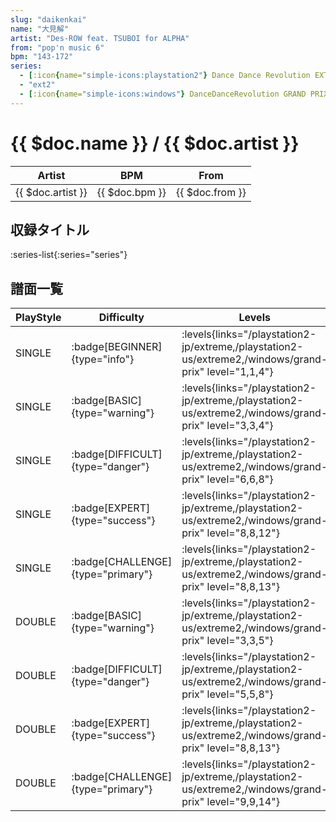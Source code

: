 ```yaml
---
slug: "daikenkai"
name: "大見解"
artist: "Des-ROW feat. TSUBOI for ALPHA"
from: "pop'n music 6"
bpm: "143-172"
series:
  - [:icon{name="simple-icons:playstation2"} Dance Dance Revolution EXTREME :icon{name="flag:jp-4x3"}](/playstation2-jp/extreme)
  - "ext2"
  - [:icon{name="simple-icons:windows"} DanceDanceRevolution GRAND PRIX](/windows/grand-prix)
---
```


# {{ $doc.name }} / {{ $doc.artist }}

|Artist|BPM|From|
|------|---|----|
|{{ $doc.artist }}|{{ $doc.bpm }}|{{ $doc.from }}|

## 収録タイトル

:series-list{:series="series"}

## 譜面一覧

|PlayStyle|Difficulty|Levels|Notes|Movie|
|---------|----------|------|-----|-----|
|SINGLE| :badge[BEGINNER]{type="info"}| :levels{links="/playstation2-jp/extreme,/playstation2-us/extreme2,/windows/grand-prix" level="1,1,4"}|164/0||
|SINGLE| :badge[BASIC]{type="warning"}| :levels{links="/playstation2-jp/extreme,/playstation2-us/extreme2,/windows/grand-prix" level="3,3,4"}|176/2||
|SINGLE| :badge[DIFFICULT]{type="danger"}| :levels{links="/playstation2-jp/extreme,/playstation2-us/extreme2,/windows/grand-prix" level="6,6,8"}|269/10||
|SINGLE| :badge[EXPERT]{type="success"}| :levels{links="/playstation2-jp/extreme,/playstation2-us/extreme2,/windows/grand-prix" level="8,8,12"}|425/16||
|SINGLE| :badge[CHALLENGE]{type="primary"}| :levels{links="/playstation2-jp/extreme,/playstation2-us/extreme2,/windows/grand-prix" level="8,8,13"}|433/16||
|DOUBLE| :badge[BASIC]{type="warning"}| :levels{links="/playstation2-jp/extreme,/playstation2-us/extreme2,/windows/grand-prix" level="3,3,5"}|203/2||
|DOUBLE| :badge[DIFFICULT]{type="danger"}| :levels{links="/playstation2-jp/extreme,/playstation2-us/extreme2,/windows/grand-prix" level="5,5,8"}|268/8||
|DOUBLE| :badge[EXPERT]{type="success"}| :levels{links="/playstation2-jp/extreme,/playstation2-us/extreme2,/windows/grand-prix" level="8,8,13"}|415/18||
|DOUBLE| :badge[CHALLENGE]{type="primary"}| :levels{links="/playstation2-jp/extreme,/playstation2-us/extreme2,/windows/grand-prix" level="9,9,14"}|424/18||

